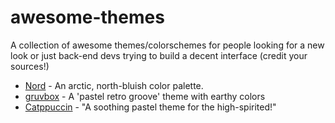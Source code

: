 # awesome-themes
A collection of awesome themes/colorschemes for people looking for a new look or just back-end devs trying to build a decent interface (credit your sources!)

- [Nord](https://www.nordtheme.com/) - An arctic, north-bluish color palette.
- [gruvbox](https://github.com/morhetz/gruvbox) - A 'pastel retro groove' theme with earthy colors
- [Catppuccin](https://catppuccin.com/) - "A soothing pastel theme for the high-spirited!"